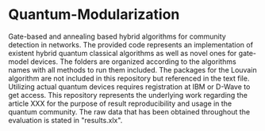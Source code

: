 # Quantum-Modularization
Gate-based and annealing based hybrid algorithms for community detection in networks. 
The provided code represents an implementation of existent hybrid quantum classical algorithms as well as novel ones for gate-model devices. 
The folders are organized according to the algorithms names with all methods to run them included. The packages for the Louvain algorithm are not included in this repository but referenced in the text file. Utilizing actual quantum devices requires registration at IBM or D-Wave to get access.
This repository represents the underlying work regarding the article XXX for the purpose of result reproducibility and usage in the quantum community. The raw data that has been obtained throughout the evaluation is stated in "results.xlx".
